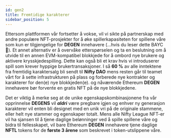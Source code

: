 ```yaml
---
id: gen2
title: Fremtidige karakterer
sidebar_position: 5
---
```


Ettersom plattformen vår fortsetter å vokse, vil vi sikte på partnerskap med andre populære NFT-prosjekter for å øke spillerkapasiteten for spillene våre som kun er tilgjengelige for **DEGEN** innehavere (...hvis du leser dette BAYC 💜). Et annet alternativ er å overvåke etterspørselen og ta en beslutning om å utvide til en annen EVM-kompatibel blokkjede for å ombord nye brukere og aktivere krysskjedespilling. Dette kan også bli et krav hvis vi introduserer spill som krever hyppige brukertransaksjoner. I så **60 %** av alle inntektene fra fremtidig karaktersalg bli sendt til **Nifty DAO** mens resten går til teamet vårt for å sette infrastrukturen på plass og forberede nye kontrakter og karakterer for den(e) nye blokkjeden(e). og nåværende Ethereum **DEGEN** innehavere bør forvente en gratis NFT på de nye blokkjedene.

Det er viktig å merke seg at de unike egenskapskombinasjonene fra vår opprinnelse **DEGENS** vil **_aldri_** være pregbare igjen og enhver ny generasjon karakterer vil enten bli designet med en unik vri på de originale stammene, eller helt nye stammer og egenskaper totalt. Mens alle Nifty League NFT-er vil ha sjansen til å tjene daglige belønninger ved å spille spillene våre og bidra til fellesskapet, vil bare Ethereum **DEGEN** innehavere tjene daglige **NFTL** tokens for de **første 3 årene** som beskrevet i token-utslippene våre.
